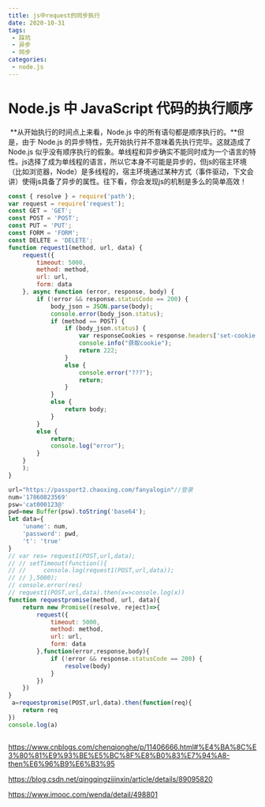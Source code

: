 ```yaml
---
title: js中request的同步执行
date: 2020-10-31
tags:
 - 踩坑
 - 异步
 - 同步
categories:
 - node.js
---
```


# Node.js 中 JavaScript 代码的执行顺序

​	**从开始执行的时间点上来看，Node.js 中的所有语句都是顺序执行的。**但是，由于 Node.js 的异步特性，先开始执行并不意味着先执行完毕。这就造成了 Node.js 似乎没有顺序执行的假象。单线程和异步确实不能同时成为一个语言的特性。js选择了成为单线程的语言，所以它本身不可能是异步的，但js的宿主环境（比如浏览器，Node）是多线程的，宿主环境通过某种方式（事件驱动，下文会讲）使得js具备了异步的属性。往下看，你会发现js的机制是多么的简单高效！



```javascript
const { resolve } = require('path');
var request = require('request');
const GET = 'GET';
const POST = 'POST';
const PUT = 'PUT';
const FORM = 'FORM';
const DELETE = 'DELETE';
function request1(method, url, data) {
    request({
        timeout: 5000,
        method: method,
        url: url,
        form: data
    }, async function (error, response, body) {
        if (!error && response.statusCode == 200) {
            body_json = JSON.parse(body);
            console.error(body_json.status);
            if (method == POST) {
                if (body_json.status) {
                    var responseCookies = response.headers['set-cookie'];
                    console.info("获取cookie");
                    return 222;
                }
                else {
                    console.error("???");
                    return;
                }
            }
            else {
                return body;
            }
        }
        else {
            return;
            console.log("error");
        }
    }
    );
}

url="https://passport2.chaoxing.com/fanyalogin"//登录
num='17860823569'
psw='cat000123@'
pwd=new Buffer(psw).toString('base64');
let data={
    'uname': num,
    'password': pwd,
    't': 'true'
}
// var res= request1(POST,url,data);
// // setTimeout(function(){
// //     console.log(request1(POST,url,data));
// // },5000);
// console.error(res)
// request1(POST,url,data).then(x=>console.log(x))
function requestpromise(method, url, data){
    return new Promise((resolve, reject)=>{
        request({
            timeout: 5000,
            method: method,
            url: url,
            form: data
        },function(error,response,body){
            if (!error && response.statusCode == 200) {
                resolve(body)
            }
        })
    })
}
 a=requestpromise(POST,url,data).then(function(req){
    return req
})
console.log(a)
```

```javascript

```

https://www.cnblogs.com/chenqionghe/p/11406666.html#%E4%BA%8C%E3%80%81%E9%93%BE%E5%BC%8F%E8%B0%83%E7%94%A8-then%E6%96%B9%E6%B3%95

https://blog.csdn.net/qingqingzijinxin/article/details/89095820

https://www.imooc.com/wenda/detail/498801
